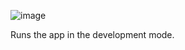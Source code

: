 ![image](https://user-images.githubusercontent.com/25538870/158030297-c0118e18-0f94-4046-a0b4-259728c9d061.png)

Runs the app in the development mode.
